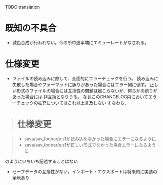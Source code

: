 TODO translation



# 既知の不具合

* 減色合成が行われない。今の所中途半端にエミューレートがなされる。



# 仕様変更

* ファイルの読み込みに際して、全面的にエラーチェックを行う。
  読み込みに失敗した場合やフォーマットに誤りがあった場合にはエラー側に倒す。
  正しい形式のファイルの場合には互換性の問題は起こらないが、何らかの誤りがあった場合には
  非互換となりうる。
  なおこのCHANGELOG内においてエラーチェックの拡充についてはこれ以上言及しない
  すなわち、

> # 仕様変更

> * sava/sav_foobar/a.s1が読み込めなかった場合にエラーになるように
> * sava/sav_foobar/a.s1が正しい形式でなかった場合エラーになるように

  のようにいちいち記述することはない

* セーブデータの互換性がない。インポート・エクスポートは将来的に実装の余地あり

